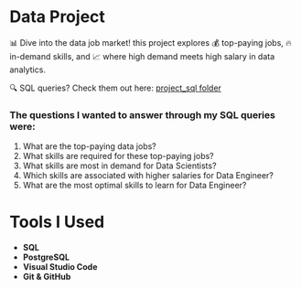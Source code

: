 # Data Project
📊 Dive into the data job market! this project explores 💰 top-paying jobs, 🔥 in-demand skills, and 📈 where high demand meets high salary in data analytics.

🔍 SQL queries? Check them out here: [project_sql folder](/SQL/)

### The questions I wanted to answer through my SQL queries were:

1. What are the top-paying data jobs?
2. What skills are required for these top-paying jobs?
3. What skills are most in demand for Data Scientists?
4. Which skills are associated with higher salaries for Data Engineer?
5. What are the most optimal skills to learn for Data Engineer?

# Tools I Used

- **SQL** 
- **PostgreSQL** 
- **Visual Studio Code** 
- **Git & GitHub** 
